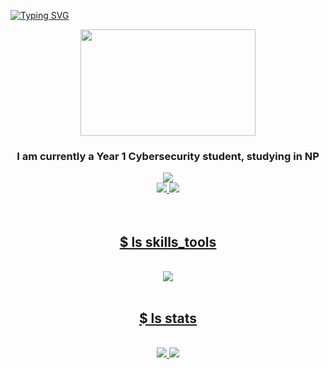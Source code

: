 [![Typing SVG](https://readme-typing-svg.demolab.com/?height=75&size=35&color=c1a9fc&duration=2750&lines=Hey+there!😉;I+am+Jun+Wei)](https://git.io/typing-svg)

<div align = "center">
  <img src="https://github.com/Tan-JunWei/Tan-JunWei/assets/154392299/fc88d3ee-d2ba-475b-8f4a-9c6bb814059b" width = "280" height = "170">
</div>

<h3 align = "center">I am currently a Year 1 Cybersecurity student, studying in NP</h3>

<div align="center">
  <img src="https://profile-counter.glitch.me/tan-junwei/count.svg">
</div>

<div align = "center">
  <a href="mailto:jwtan0402@gmail.com">
    <img src="https://img.shields.io/badge/Gmail-D14836?style=for-the-badge&logo=gmail&logoColor=white">
  </a>
  <a href="www.linkedin.com/in/jun-wei-tan-d324/">
    <img src ="https://img.shields.io/badge/LinkedIn-0077B5?style=for-the-badge&logo=linkedin&logoColor=white"
  </a>
</div>
</br></br>

<h2 align = "center">$ ls skills_tools</h2></br>

<div align="center">
  <a href="https://skillicons.dev">
    <img src="https://skillicons.dev/icons?i=py,js,html,css,vscode,kali,ubuntu,linux,git,github,obsidian,figma,photoshop"
  </a>
</div></br>

<h2 align='center'>$ ls stats</h2></br>

<div align="center">
  <a href="https://github-readme-stats.vercel.app/api?username=tan-junwei&theme=react">
    <img src="https://github-readme-stats.vercel.app/api?username=tan-junwei&theme=react" />
  </a>
  <a href="https://github-readme-alpha-five.vercel.app/api/top-langs/?username=tan-junwei&theme=react">
    <img src="https://github-readme-alpha-five.vercel.app/api/top-langs/?username=tan-junwei&theme=react" />
  </a>
</div>

<!--
[![My GitHub stats](https://github-readme-stats.vercel.app/api?username=tan-junwei&theme=material-palenight)](https://github-readme-stats.vercel.app/api?username=tan-junwei&theme=react) 
[![My GitHub Language Stats](https://github-readme-alpha-five.vercel.app/api/top-langs/?username=tan-junwei&theme=material-palenight)](https://github-readme-alpha-five.vercel.app/api/top-langs/?username=tan-junwei)
-->
